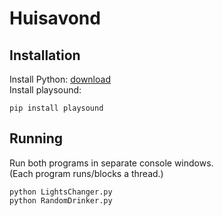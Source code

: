 # Huisavond

## Installation
Install Python: [download](https://www.python.org/downloads/) <br>
Install playsound:

``` Console
pip install playsound
```

## Running
Run both programs in separate console windows.<br>
(Each program runs/blocks a thread.)

``` Console
python LightsChanger.py
python RandomDrinker.py
```
